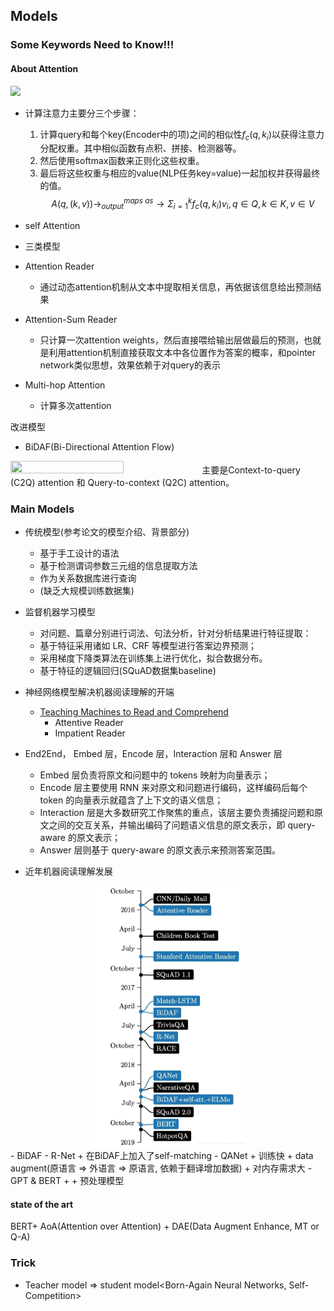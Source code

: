 ## Models

### Some Keywords Need to Know!!!
#### About Attention
![](https://mchromiak.github.io/articles/2017/Sep/01/Primer-NN/img/EncDecAttention.gif)
- 计算注意力主要分三个步骤：
    1. 计算query和每个key(Encoder中的项)之间的相似性$f_c{(q,k_i)}$以获得注意力分配权重。其中相似函数有点积、拼接、检测器等。
    2. 然后使用softmax函数来正则化这些权重。
    3. 最后将这些权重与相应的value(NLP任务key=value)一起加权并获得最终的值。
$$A(q, (k, v)) \rightarrow_{output}^{maps\ as} \rightarrow \Sigma_{i=1}^k {f_c(q, k_i)v_i, q\in Q, k\in K, v\in V} $$

- self Attention

- 三类模型
- Attention Reader
    - 通过动态attention机制从文本中提取相关信息，再依据该信息给出预测结果
- Attention-Sum Reader
    - 只计算一次attention weights，然后直接喂给输出层做最后的预测，也就是利用attention机制直接获取文本中各位置作为答案的概率，和pointer network类似思想，效果依赖于对query的表示
- Multi-hop Attention
    - 计算多次attention

改进模型
- BiDAF(Bi-Directional Attention Flow) 
<img src="https://allenai.github.io/bi-att-flow/BiDAF.png" height="30%" width="60%"/> 
主要是Context-to-query (C2Q) attention 和 Query-to-context (Q2C) attention。


### Main Models
- 传统模型(参考论文的模型介绍、背景部分)
    + 基于手工设计的语法
    + 基于检测谓词参数三元组的信息提取方法
    + 作为关系数据库进行查询
    + (缺乏大规模训练数据集)

- 监督机器学习模型
    + 对问题、篇章分别进行词法、句法分析，针对分析结果进行特征提取：
    + 基于特征采用诸如 LR、CRF 等模型进行答案边界预测；
    + 采用梯度下降类算法在训练集上进行优化，拟合数据分布。
    + 基于特征的逻辑回归(SQuAD数据集baseline)

- 神经网络模型解决机器阅读理解的开端
    + [Teaching Machines to Read and Comprehend](https://arxiv.org/pdf/1506.03340.pdf)
        + Attentive Reader
        + Impatient Reader

- End2End， Embed 层，Encode 层，Interaction 层和 Answer 层
    + Embed 层负责将原文和问题中的 tokens 映射为向量表示；
    + Encode 层主要使用 RNN 来对原文和问题进行编码，这样编码后每个 token 的向量表示就蕴含了上下文的语义信息；
    + Interaction 层是大多数研究工作聚焦的重点，该层主要负责捕捉问题和原文之间的交互关系，并输出编码了问题语义信息的原文表示，即 query-aware 的原文表示；
    + Answer 层则基于 query-aware 的原文表示来预测答案范围。
- 近年机器阅读理解发展
<center>
    <img src="ref/mrc_dev.jpg" height="50%" width="50%">
</center>
    - BiDAF
    - R-Net
        + 在BiDAF上加入了self-matching
    - QANet
        + 训练快 + data augment(原语言 => 外语言 => 原语言, 依赖于翻译增加数据)
        + 对内存需求大
    - GPT & BERT + 
        + 预处理模型

#### state of the art
BERT+ AoA(Attention over Attention) + DAE(Data Augment Enhance, MT or Q-A)


### Trick
- Teacher model => student model\<Born-Again Neural Networks, Self-Competition>

